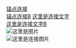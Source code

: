 [锚点连接][#anchor]  
[锚点连接B](#anchor)
[这里是连接文字](http://www.baidu.com/)  
[这里是连接文字B][link]  
![这里是图片](http://www.baidu.com/favicon.ico)  
![这里是连接图片][img]  

[#anchor]: 这里是锚点


[link]: http://www.baidu.com/
[img]: http://www.baidu.com/favicon.ico
